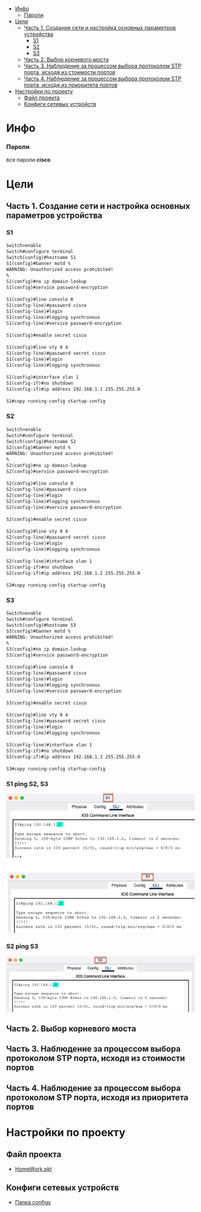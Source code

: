 <!-- TOC -->
* [Инфо](#инфо)
    * [Пароли](#пароли)
* [Цели](#цели)
  * [Часть 1. Создание сети и настройка основных параметров устройства](#часть-1-создание-сети-и-настройка-основных-параметров-устройства)
    * [S1](#s1)
    * [S2](#s2)
    * [S3](#s3)
  * [Часть 2. Выбор корневого моста](#часть-2-выбор-корневого-моста)
  * [Часть 3. Наблюдение за процессом выбора протоколом STP порта, исходя из стоимости портов](#часть-3-наблюдение-за-процессом-выбора-протоколом-stp-порта-исходя-из-стоимости-портов)
  * [Часть 4. Наблюдение за процессом выбора протоколом STP порта, исходя из приоритета портов](#часть-4-наблюдение-за-процессом-выбора-протоколом-stp-порта-исходя-из-приоритета-портов)
* [Настройки по проекту](#настройки-по-проекту)
  * [Файл проекта](#файл-проекта-)
  * [Конфиги сетевых устройств](#конфиги-сетевых-устройств-)
<!-- TOC -->



# Инфо
### Пароли
все пароли **cisco** </br>

# Цели
## Часть 1. Создание сети и настройка основных параметров устройства
### S1
```
Switch>enable 
Switch#configure terminal 
Switch(config)#hostname S1
S1(config)#banner motd %
WARNING: Unauthorized access prohibited!
%
S1(config)#no ip domain-lookup
S1(config)#service password-encryption 

S1(config)#line console 0
S1(config-line)#password cisco
S1(config-line)#login
S1(config-line)#logging synchronous
S1(config-line)#service password-encryption

S1(config)#enable secret cisco

S1(config)#line vty 0 4
S1(config-line)#password secret cisco
S1(config-line)#login
S1(config-line)#logging synchronous

S1(config)#interface vlan 1
S1(config-if)#no shutdown 
S1(config-if)#ip address 192.168.1.1 255.255.255.0

S1#copy running-config startup-config
```
### S2
```
Switch>enable
Switch#configure terminal
Switch(config)#hostname S2
S2(config)#banner motd %
WARNING: Unauthorized access prohibited!
%
S2(config)#no ip domain-lookup
S2(config)#service password-encryption

S2(config)#line console 0
S2(config-line)#password cisco
S2(config-line)#login
S2(config-line)#logging synchronous
S2(config-line)#service password-encryption

S2(config)#enable secret cisco

S2(config)#line vty 0 4
S2(config-line)#password secret cisco
S2(config-line)#login
S2(config-line)#logging synchronous

S2(config-line)#interface vlan 1
S2(config-if)#no shutdown
S2(config-if)#ip address 192.168.1.2 255.255.255.0

S2#copy running-config startup-config
```
### S3
```
Switch>enable
Switch#configure terminal
Switch(config)#hostname S3
S3(config)#banner motd %
WARNING: Unauthorized access prohibited!
%
S3(config)#no ip domain-lookup
S3(config)#service password-encryption

S3(config)#line console 0
S3(config-line)#password cisco
S3(config-line)#login
S3(config-line)#logging synchronous
S3(config-line)#service password-encryption

S3(config)#enable secret cisco

S3(config)#line vty 0 4
S3(config-line)#password secret cisco
S3(config-line)#login
S3(config-line)#logging synchronous

S3(config-line)#interface vlan 1
S3(config-if)#no shutdown
S3(config-if)#ip address 192.168.1.3 255.255.255.0

S3#copy running-config startup-config
```
### S1 ping S2, S3
![S1_ping_S2_S3.jpg](images/S1_ping_S2_S3.jpg)

### S2 ping S3
![S2_ping_S3.jpg](images/S2_ping_S3.jpg)

## Часть 2. Выбор корневого моста

## Часть 3. Наблюдение за процессом выбора протоколом STP порта, исходя из стоимости портов

## Часть 4. Наблюдение за процессом выбора протоколом STP порта, исходя из приоритета портов



# Настройки по проекту
## Файл проекта 
- [HomeWork.pkt](cisco-packet-tracer/HomeWork.pkt) 

## Конфиги сетевых устройств 
- [Папка configs](cisco-packet-tracer/configs)


